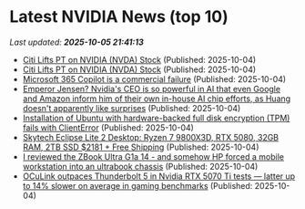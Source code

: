 # Latest NVIDIA News (top 10)
_Last updated: **2025-10-05 21:41:13**_

- [Citi Lifts PT on NVIDIA (NVDA) Stock](https://biztoc.com/x/6bf3738d391a25e8) (Published: 2025-10-04)
- [Citi Lifts PT on NVIDIA (NVDA) Stock](https://finance.yahoo.com/news/citi-lifts-pt-nvidia-nvda-211549259.html) (Published: 2025-10-04)
- [Microsoft 365 Copilot is a commercial failure](https://www.perspectives.plus/p/microsoft-365-copilot-commercial-failure) (Published: 2025-10-04)
- [Emperor Jensen? Nvidia's CEO is so powerful in AI that even Google and Amazon inform him of their own in-house AI chip efforts, as Huang doesn't apparently like surprises](https://www.techradar.com/pro/emperor-jensen-nvidias-ceo-is-so-powerful-in-ai-that-even-google-and-amazon-inform-him-of-their-own-in-house-ai-chip-efforts-as-huang-doesnt-apparently-like-surprises) (Published: 2025-10-04)
- [Installation of Ubuntu with hardware-backed full disk encryption (TPM) fails with ClientError](https://askubuntu.com/questions/1556937/installation-of-ubuntu-with-hardware-backed-full-disk-encryption-tpm-fails-wit) (Published: 2025-10-04)
- [Skytech Eclipse Lite 2 Desktop: Ryzen 7 9800X3D, RTX 5080, 32GB RAM, 2TB SSD $2181 + Free Shipping](https://slickdeals.net/f/18661510-skytech-eclipse-lite-2-ryzen-7-9800x3d-rtx-5080-32gb-ddr5-2tb-ssd-2180-99) (Published: 2025-10-04)
- [I reviewed the ZBook Ultra G1a 14 - and somehow HP forced a mobile workstation into an ultrabook chassis](https://www.techradar.com/pro/hp-zbook-ultra-g1a-14-mobile-workstation-review) (Published: 2025-10-04)
- [OCuLink outpaces Thunderbolt 5 in Nvidia RTX 5070 Ti tests — latter up to 14% slower on average in gaming benchmarks](https://www.tomshardware.com/pc-components/gpus/oculink-outpaces-thunderbolt-5-in-nvidia-rtx-5070-ti-tests-latter-up-to-14-percent-slower-on-average-in-gaming-benchmarks) (Published: 2025-10-04)
